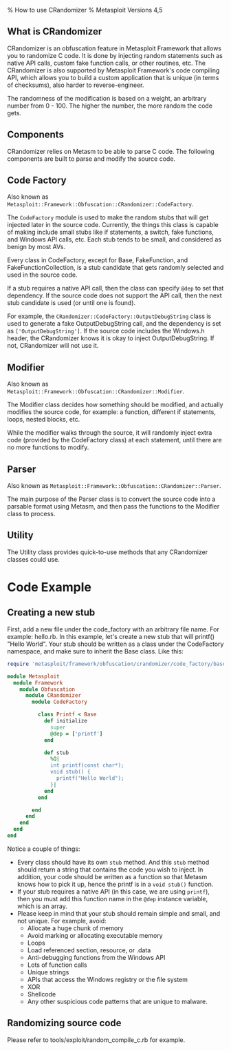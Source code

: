 % How to use CRandomizer
% Metasploit Versions 4,5

## What is CRandomizer

CRandomizer is an obfuscation feature in Metasploit Framework that allows you to randomize C code. It is done by injecting random statements such as native API calls, custom fake function calls, or other routines, etc. The CRandomizer is also supported by Metasploit Framework's code compiling API, which allows you to build a custom application that is unique (in terms of checksums), also harder to reverse-engineer.

The randomness of the modification is based on a weight, an arbitrary number from 0 - 100. The higher the number, the more random the code gets.

## Components

CRandomizer relies on Metasm to be able to parse C code. The following components are built to parse and modify the source code.

## Code Factory

Also known as `Metasploit::Framework::Obfuscation::CRandomizer::CodeFactory`.

The `CodeFactory` module is used to make the random stubs that will get injected later in the source code. Currently, the things this class is capable of making include small stubs like if statements, a switch, fake functions, and Windows API calls, etc. Each stub tends to be small, and considered as benign by most AVs.

Every class in CodeFactory, except for Base, FakeFunction, and FakeFunctionCollection, is a stub candidate that gets randomly selected and used in the source code. 

If a stub requires a native API call, then the class can specify `@dep` to set that dependency. If the source code does not support the API call, then the next stub candidate is used (or until one is found).

For example, the `CRandomizer::CodeFactory::OutputDebugString` class is used to generate a fake OutputDebugString call, and the dependency is set as `['OutputDebugString']`. If the source code includes the Windows.h header, the CRandomizer knows it is okay to inject OutputDebugString. If not, CRandomizer will not use it.

## Modifier

Also known as `Metasploit::Framework::Obfuscation::CRandomizer::Modifier`.

The Modifier class decides how something should be modified, and actually modifies the source code, for example: a function, different if statements, loops, nested blocks, etc.

While the modifier walks through the source, it will randomly inject extra code (provided by the CodeFactory class) at each statement, until there are no more functions to modify.

## Parser

Also known as `Metasploit::Framework::Obfuscation::CRandomizer::Parser`.

The main purpose of the Parser class is to convert the source code into a parsable format using Metasm, and then pass the functions to the Modifier class to process.

## Utility

The Utility class provides quick-to-use methods that any CRandomizer classes could use.

# Code Example

## Creating a new stub

First, add a new file under the code_factory with an arbitrary file name. For example: hello.rb. In this example, let's create a new stub that will printf() "Hello World". Your stub should be written as a class under the CodeFactory namespace, and make sure to inherit the Base class. Like this:

```ruby
require 'metasploit/framework/obfuscation/crandomizer/code_factory/base'

module Metasploit
  module Framework
    module Obfuscation
      module CRandomizer
        module CodeFactory

          class Printf < Base
            def initialize
              super
              @dep = ['printf']
            end

            def stub
              %Q|
              int printf(const char*);
              void stub() {
                printf("Hello World");
              }|
            end
          end

        end
      end
    end
  end
end
```

Notice a couple of things:

* Every class should have its own `stub` method. And this `stub` method should return a string that contains the code you wish to inject. In addition, your code should be written as a function so that Metasm knows how to pick it up, hence the printf is in a `void stub()` function.
* If your stub requires a native API (in this case, we are using `printf`), then you must add this function name in the `@dep` instance variable, which is an array.
* Please keep in mind that your stub should remain simple and small, and not unique. For example, avoid:
  * Allocate a huge chunk of memory
  * Avoid marking or allocating executable memory
  * Loops
  * Load referenced section, resource, or .data
  * Anti-debugging functions from the Windows API
  * Lots of function calls
  * Unique strings
  * APIs that access the Windows registry or the file system
  * XOR
  * Shellcode
  * Any other suspicious code patterns that are unique to malware.

## Randomizing source code

Please refer to tools/exploit/random_compile_c.rb for example.
